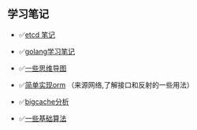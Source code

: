 ## 学习笔记

- ✅[etcd 笔记](https://github.com/nevermoressss/studygo/blob/master/etcd/README.md)

- ✅[golang学习笔记](https://github.com/nevermoressss/studygo/blob/master/go-design-implementation/README.md)

- ✅[一些思维导图](https://github.com/nevermoressss/studygo/blob/master/xmind)

- ✅[简单实现orm](https://github.com/nevermoressss/studygo/blob/master/orm)  （来源网络,了解接口和反射的一些用法）

- ✅[bigcache分析](https://github.com/nevermoressss/studygo/blob/master/bigcache/bigcache.md)

- ✅[一些基础算法](https://github.com/nevermoressss/studygo/blob/master/algorithm)
